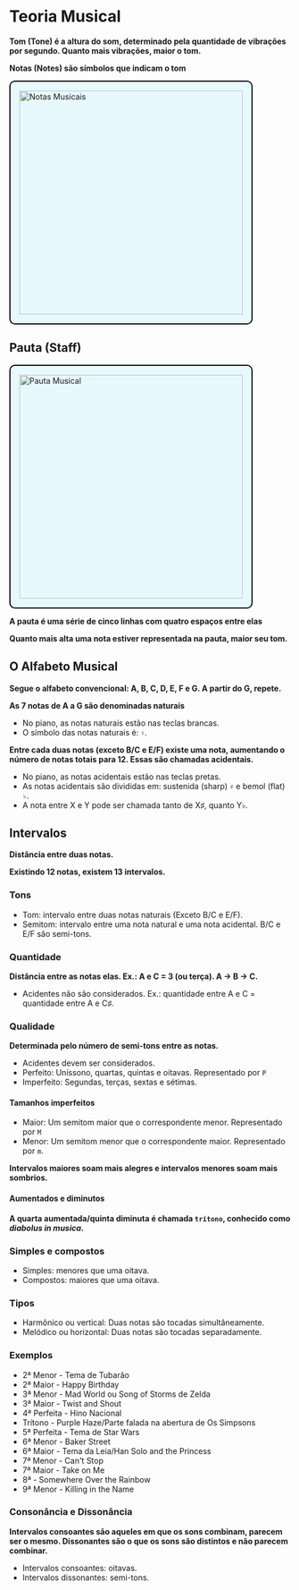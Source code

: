# Teoria Musical

**Tom (Tone) é a altura do som, determinado pela quantidade de vibrações por segundo. Quanto mais vibrações, maior o tom.**

**Notas (Notes) são símbolos que indicam o tom**

<img src="https://upload.wikimedia.org/score/2/n/2nzjqq9pg5mdd7dhzdlug1dizngicg7/2nzjqq9p.png" alt="Notas Musicais" style="width:25rem; padding: 1rem; background-color: #E8F9FD; border-radius: 10px; border: 2px black solid;
"/>

## Pauta (Staff)

<img src="https://upload.wikimedia.org/wikipedia/commons/4/4b/Staff_lines_and_spaces_SVG.svg" alt="Pauta Musical" style="width:25rem; padding: 1rem; background-color: #E8F9FD; border-radius: 10px; border: 2px black solid;
"/>

**A pauta é uma série de cinco linhas com quatro espaços entre elas**

**Quanto mais alta uma nota estiver representada na pauta, maior seu tom.**

## O Alfabeto Musical

**Segue o alfabeto convencional: A, B, C, D, E, F e G. A partir do G, repete.**

**As 7 notas de A a G são denominadas naturais**

-   No piano, as notas naturais estão nas teclas brancas.
-   O símbolo das notas naturais é: `♮`.

**Entre cada duas notas (exceto B/C e E/F) existe uma nota, aumentando o número de notas totais para 12. Essas são chamadas acidentais.**

-   No piano, as notas acidentais estão nas teclas pretas.
-   As notas acidentais são divididas em: sustenida (sharp) `♯` e bemol (flat) `♭`.
-   A nota entre X e Y pode ser chamada tanto de X♯, quanto Y♭.

## Intervalos

**Distância entre duas notas.**

**Existindo 12 notas, existem 13 intervalos.**

### Tons

-   Tom: intervalo entre duas notas naturais (Exceto B/C e E/F).
-   Semitom: intervalo entre uma nota natural e uma nota acidental. B/C e E/F são semi-tons.

### Quantidade

**Distância entre as notas elas. Ex.: A e C = 3 (ou terça). A → B → C.**

-   Acidentes não são considerados. Ex.: quantidade entre A e C = quantidade entre A e C♯.

### Qualidade

**Determinada pelo número de semi-tons entre as notas.**

-   Acidentes devem ser considerados.
-   Perfeito: Uníssono, quartas, quintas e oitavas. Representado por `P`
-   Imperfeito: Segundas, terças, sextas e sétimas.

#### Tamanhos imperfeitos

-   Maior: Um semitom maior que o correspondente menor. Representado por `M`
-   Menor: Um semitom menor que o correspondente maior. Representado por `m`.

**Intervalos maiores soam mais alegres e intervalos menores soam mais sombrios.**

#### Aumentados e diminutos

**A quarta aumentada/quinta diminuta é chamada `trítono`, conhecido como _diabolus in musica_.**

### Simples e compostos

-   Simples: menores que uma oitava.
-   Compostos: maiores que uma oitava.

### Tipos

-   Harmônico ou vertical: Duas notas são tocadas simultâneamente.
-   Melódico ou horizontal: Duas notas são tocadas separadamente.

### Exemplos

-   2ª Menor - Tema de Tubarão
-   2ª Maior - Happy Birthday
-   3ª Menor - Mad World ou Song of Storms de Zelda
-   3ª Maior - Twist and Shout
-   4ª Perfeita - Hino Nacional
-   Trítono - Purple Haze/Parte falada na abertura de Os Simpsons
-   5ª Perfeita - Tema de Star Wars
-   6ª Menor - Baker Street
-   6ª Maior - Tema da Leia/Han Solo and the Princess
-   7ª Menor - Can't Stop
-   7ª Maior - Take on Me
-   8ª - Somewhere Over the Rainbow
-   9ª Menor - Killing in the Name

### Consonância e Dissonância

**Intervalos consoantes são aqueles em que os sons combinam, parecem ser o mesmo. Dissonantes são o que os sons são distintos e não parecem combinar.**

-   Intervalos consoantes: oitavas.
-   Intervalos dissonantes: semi-tons.
